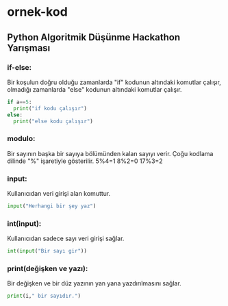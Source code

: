 # ornek-kod
## Python Algoritmik Düşünme Hackathon Yarışması
### if-else:
Bir koşulun doğru olduğu zamanlarda "if" kodunun altındaki komutlar çalışır, olmadığı zamanlarda "else" kodunun altındaki komutlar çalışır.
```Python
if a==5:
  print("if kodu çalışır")
else:
  print("else kodu çalışır")
```
### modulo:
Bir sayının başka bir sayıya bölümünden kalan sayıyı verir. Çoğu kodlama dilinde "%" işaretiyle gösterilir.
5%4=1
8%2=0
17%3=2

### input:
Kullanıcıdan veri girişi alan komuttur.
```Python
input("Herhangi bir şey yaz")
```
### int(input):
Kullanıcıdan sadece sayı veri girişi sağlar.
```Python
int(input("Bir sayı gir"))
```
### print(değişken ve yazı):
Bir değişken ve bir düz yazının yan yana yazdırılmasını sağlar.
```Python
print(i," bir sayıdır.")
```
